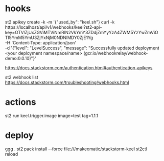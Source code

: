 # hooks
st2 apikey create -k -m '{"used_by": "keel.sh"}
curl -k https://localhost/api/v1/webhooks/keel?st2-api-key=OTVlZjUxZGViMTViNmRlN2VkYmY3ZDdjZmYyYzA4ZWM5YzYwZmViOTI5YmM5YmU3ZjYxNjM0NDNlMDY0ZjE1Yg \
  -H 'Content-Type: application/json' \
  -d '{"level": "LevelSuccess", "message": "Successfully updated deployment <your deployment namespace/name> (gcr.io/webhookrelay/webhook-demo:0.0.10)"}'

https://docs.stackstorm.com/authentication.html#authentication-apikeys

st2 webhook list
https://docs.stackstorm.com/troubleshooting/webhooks.html

# actions
st2 run keel.trigger.image image=test tag=1.1.1

# deploy
ggg .
st2 pack install --force file:///makeomatic/stackstorm-keel
st2ctl reload

